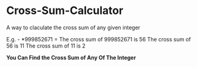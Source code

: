 # Cross-Sum-Calculator
A way to claculate the cross sum of any given integer

E.g. - *999852671 = The cross sum of 999852671 is 56
                    The cross sum of 56 is 11
                    The cross sum of 11 is 2
                    
**You Can Find the Cross Sum of Any Of The Integer**
